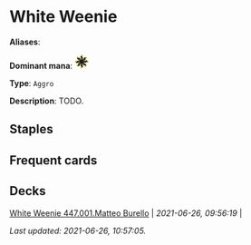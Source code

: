 # White Weenie

**Aliases**: 

**Dominant mana**: <img src="../resources/images/mana/W.png" width="25"/>

**Type**: `Aggro`

**Description**: TODO.

## **Staples**



## **Frequent cards**



## **Decks**

[White Weenie 447.001.Matteo Burello](https://deckstats.net/decks/181430/2125479-white-weenie-447-001-matteo-bu) | *2021-06-26, 09:56:19* |   


*Last updated: 2021-06-26, 10:57:05.*
